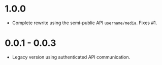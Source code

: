 # 1.0.0

- Complete rewrite using the semi-public API `username/media`. Fixes #1.

# 0.0.1 - 0.0.3

- Legacy version using authenticated API communication.